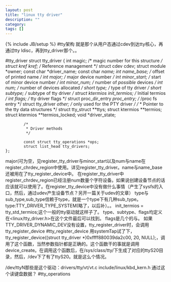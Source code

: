 ```yaml
---
layout: post
title: "linux tty driver"
description: ""
category: 
tags: []
---
```

{% include JB/setup %}
#tty架构
就是那个从用户态通过cdev到达tty核心，再通过tty ldisc，再到tty_driver那个。。

#tty_driver
    struct tty_driver {
            int     magic;          /* magic number for this structure */
            struct kref kref;       /* Reference management */
            struct cdev cdev;
            struct module   *owner;
            const char      *driver_name;
            const char      *name;
            int     name_base;      /* offset of printed name */
            int     major;          /* major device number */
            int     minor_start;    /* start of minor device number */
            int     minor_num;      /* number of *possible* devices */
            int     num;            /* number of devices allocated */
            short   type;           /* type of tty driver */
            short   subtype;        /* subtype of tty driver */
            struct ktermios init_termios; /* Initial termios */
            int     flags;          /* tty driver flags */
            struct proc_dir_entry *proc_entry; /* /proc fs entry */
            struct tty_driver *other; /* only used for the PTY driver */
            /*
             * Pointer to the tty data structures
             */
            struct tty_struct **ttys;
            struct ktermios **termios;
            struct ktermios **termios_locked;
            void *driver_state;
    
            /*
             * Driver methods
             */
    
            const struct tty_operations *ops;
            struct list_head tty_drivers;
    };
major(可为空，见register_tty_driver与minor_start以及num与name在register_chrdev_region中使用。详见register_tty_driver。name与name_base还被用在了tty_register_device中。
在register_tty_driver中register_chrdev_region已经注册num数量个字符设备。如果说创建设备节点的话应该就可以使用了。在register_tty_device中没有做什么事情（产生了sysfs的入口，然后，通过udev产生设备节点？另开一篇关于udev的文章）
type与sub_type,sub_type信赖于type，就是一个type下有几种sub_type。
type:TTY_DRIVER_TYPE_SYSTEM(略了，以后补）。。
init_termios = tty_std_termios;这个一般的tty驱动就这样子了。
type、subtype、flags均定义在<linux/tty_driver.h>在这个文件最后可以找到。
flags是几个的与。
如果TTY_DRIVER_DYNAMIC_DEV没有设置，tty_register_driver时，会调用tty_register_device
#tty_register_device
用systemTap试了下，tty_register_device((struct tty_driver *)0xffff880039da2c00, 20, NULL);，调用了这个函数，当然参数指针都是正确的。这个函数干的事就是调用device_create。在调用这个函数后，在/sys/class/tty/下生成了对应的ttyS20目录，然后，/dev下了有了ttyS20。就是这么个情况。

/dev/ttyN那些是这个驱动：drivers/tty/vt/vt.c
include/linux/kbd_kern.h 通过这个读键盘数据？
#tty_operations
